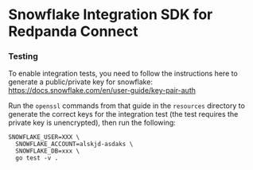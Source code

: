 # Snowflake Integration SDK for Redpanda Connect


### Testing

To enable integration tests, you need to follow the instructions here to generate a public/private key for snowflake: https://docs.snowflake.com/en/user-guide/key-pair-auth

Run the `openssl` commands from that guide in the `resources` directory to generate the correct keys for the integration test (the test requires the private key is unencrypted), then run the following:

```
SNOWFLAKE_USER=XXX \
  SNOWFLAKE_ACCOUNT=alskjd-asdaks \
  SNOWFLAKE_DB=xxx \
  go test -v .
```

